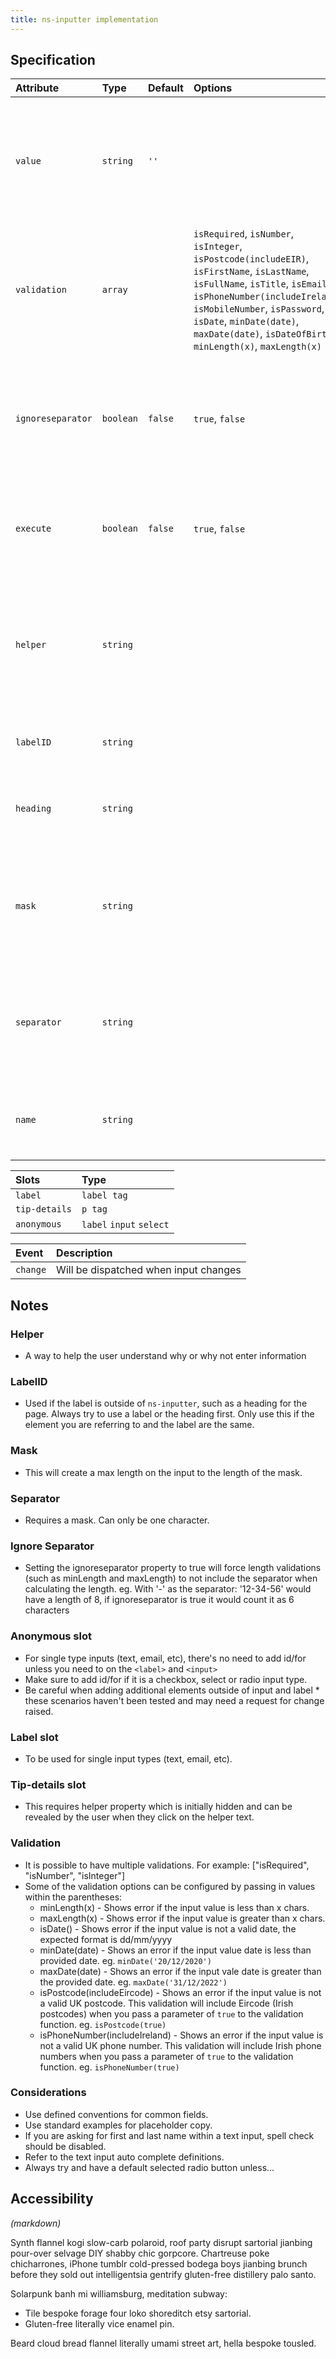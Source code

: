 ```yaml
---
title: ns-inputter implementation
---
```


## Specification

| Attribute | Type | Default | Options | Description |
| :--- | :--- | :--- | :--- | :--- |
| `value`   | `string` | `''` |  | The value of the input or group of inputs inside `ns-inputter`. This can be used to add an initial value |
| `validation` | `array` |  | `isRequired`, `isNumber`,  `isInteger`, `isPostcode(includeEIR)`, `isFirstName`, `isLastName`, `isFullName`, `isTitle`, `isEmail`, `isPhoneNumber(includeIreland)`, `isMobileNumber`, `isPassword`, `isDate`, `minDate(date)`, `maxDate(date)`, `isDateOfBirth`, `minLength(x)`, `maxLength(x)` | A way to assist that valid values are added and to show an error message when they're not. |
| `ignoreseparator` | `boolean` | `false` | `true`, `false` | Setting this to true will force length validations to not include the separator when calculating the length|
| `execute` | `boolean` | `false` | `true`, `false` | Will trigger the validation even if the input hasn't been touched. |
| `helper` | `string` |  |  | Adds a message between the label and the input. Used to convey a message to help the user to fill in the input |
| `labelID` | `string` |  |  | Used if the label isn't part of the inputter |
| `heading` | `string` |  |  | Used for checkboxes and radio buttons instead of a label |
| `mask` | `string` |  |  | Shows what can be entered. Similar to a placeholder, but stays when values are entered. |
| `separator` | `string` |  |  | Allows the mask to manipulate the inputted value if it needs to be formatted in a certain way. |
| `name` | `string` |  |  | The name of this field as it will display in the form data. |

| Slots | Type |
| :--- | :--- |
| `label` | `label tag` |
| `tip-details` | `p tag` |
| `anonymous` | `label` `input` `select` |

| Event | Description |
| :--- | :--- |
| `change` | Will be dispatched when input changes |

## Notes

### Helper

- A way to help the user understand why or why not enter information

### LabelID

- Used if the label is outside of `ns-inputter`, such as a heading for the page. Always try to use a label or the heading first. Only use this if the element you are referring to and the label are the same.

### Mask

- This will create a max length on the input to the length of the mask.

### Separator

- Requires a mask. Can only be one character.

### Ignore Separator

- Setting the ignoreseparator property to true will force length validations (such as minLength and maxLength) to not include the separator when calculating the length. eg. With '-' as the separator: '12-34-56' would have a length of 8, if ignoreseparator is true it would count it as 6 characters

### Anonymous slot

- For single type inputs (text, email, etc), there's no need to add id/for unless you need to on the `<label>` and `<input>`
- Make sure to add id/for if it is a checkbox, select or radio input type.
- Be careful when adding additional elements outside of input and label * these scenarios haven't been tested and may need a request for change raised.

### Label slot

- To be used for single input types (text, email, etc).

### Tip-details slot

- This requires helper property which is initially hidden and can be revealed by the user when they click on the helper text.

### Validation

- It is possible to have multiple validations. For example: ["isRequired", "isNumber", "isInteger"]
- Some of the validation options can be configured by passing in values within the parentheses:
  - minLength(x) - Shows error if the input value is less than x chars.
  - maxLength(x) - Shows error if the input value is greater than x chars.
  - isDate() - Shows error if the input value is not a valid date, the expected format is dd/mm/yyyy
  - minDate(date) - Shows an error if the input value date is less than provided date.  eg. `minDate('20/12/2020')`
  - maxDate(date) - Shows an error if the input vale date is greater than the provided date.  eg. `maxDate('31/12/2022')`
  - isPostcode(includeEircode) - Shows an error if the input value is not a valid UK postcode.  This validation will include Eircode (Irish postcodes) when you pass a parameter of `true` to the validation function.  eg. `isPostcode(true)`
  - isPhoneNumber(includeIreland) - Shows an error if the input value is not a valid UK phone number.  This validation will include Irish phone numbers when you pass a parameter of `true` to the validation function.  eg. `isPhoneNumber(true)`

### Considerations

- Use defined conventions for common fields.
- Use standard examples for placeholder copy.
- If you are asking for first and last name within a text input, spell check should be disabled.
- Refer to the text input auto complete definitions.
- Always try and have a default selected radio button unless...

## Accessibility

_(markdown)_

Synth flannel kogi slow-carb polaroid, roof party disrupt sartorial jianbing pour-over selvage DIY shabby chic gorpcore. Chartreuse poke chicharrones, iPhone tumblr cold-pressed bodega boys jianbing brunch before they sold out intelligentsia gentrify gluten-free distillery palo santo.

Solarpunk banh mi williamsburg, meditation subway:

- Tile bespoke forage four loko shoreditch etsy sartorial.
- Gluten-free literally vice enamel pin.

Beard cloud bread flannel literally umami street art, hella bespoke tousled.
